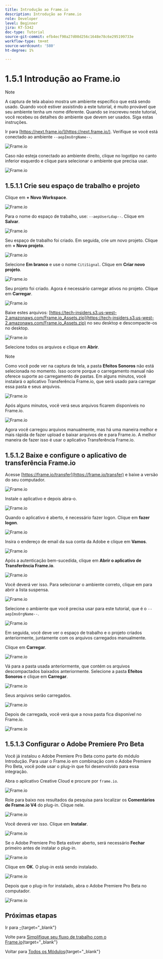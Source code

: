 ```yaml
---
title: Introdução ao Frame.io
description: Introdução ao Frame.io
role: Developer
level: Beginner
jira: KT-5342
doc-type: Tutorial
source-git-commit: efb4ecf90a27d00d256c1648e78c6e295199733e
workflow-type: tm+mt
source-wordcount: '580'
ht-degree: 1%

---
```


# 1.5.1 Introdução ao Frame.io

>[!NOTE]
>
> A captura de tela abaixo mostra um ambiente específico que está sendo usado. Quando você estiver assistindo a este tutorial, é muito provável que seu ambiente tenha um nome diferente. Quando se inscreveu neste tutorial, você recebeu os detalhes do ambiente que devem ser usados. Siga estas instruções.

Ir para [https://next.frame.io/](https://next.frame.io/). Verifique se você está conectado ao ambiente `--aepImsOrgName--`.

![Frame.io](./images/frameio1.png)

Caso não esteja conectado ao ambiente direito, clique no logotipo no canto inferior esquerdo e clique para selecionar o ambiente que precisa usar.

![Frame.io](./images/frameio2.png)

## 1.5.1.1 Crie seu espaço de trabalho e projeto

Clique em **+ Novo Workspace**.

![Frame.io](./images/frameio3.png)

Para o nome do espaço de trabalho, use: `--aepUserLdap--`. Clique em **Salvar**.

![Frame.io](./images/frameio4.png)

Seu espaço de trabalho foi criado. Em seguida, crie um novo projeto. Clique em **+ Novo projeto**.

![Frame.io](./images/frameio5.png)

Selecione **Em branco** e use o nome `CitiSignal`. Clique em **Criar novo projeto**.

![Frame.io](./images/frameio6.png)

Seu projeto foi criado. Agora é necessário carregar ativos no projeto. Clique em **Carregar**.

![Frame.io](./images/frameio7.png)

Baixe estes arquivos: [https://tech-insiders.s3.us-west-2.amazonaws.com/Frame.io_Assets.zip](https://tech-insiders.s3.us-west-2.amazonaws.com/Frame.io_Assets.zip) no seu desktop e descompacte-os no desktop.

![Frame.io](./images/frameio8.png)

Selecione todos os arquivos e clique em **Abrir**.

>[!NOTE]
>
>Como você pode ver na captura de tela, a pasta **Efeitos Sonoros** não está selecionada no momento. Isso ocorre porque o carregamento manual não oferece suporte ao carregamento de pastas. Em alguns minutos, você instalará o aplicativo Transferência Frame.io, que será usado para carregar essa pasta e seus arquivos.

![Frame.io](./images/frameio9.png)

Após alguns minutos, você verá seus arquivos ficarem disponíveis no Frame.io.

![Frame.io](./images/frameio10.png)

Agora você carregou arquivos manualmente, mas há uma maneira melhor e mais rápida de fazer upload e baixar arquivos de e para Frame.io. A melhor maneira de fazer isso é usar o aplicativo Transferência Frame.io.

## 1.5.1.2 Baixe e configure o aplicativo de transferência Frame.io

Acesse [https://frame.io/transfer](https://frame.io/transfer) e baixe a versão do seu computador.

![Frame.io](./images/frameio11.png)

Instale o aplicativo e depois abra-o.

![Frame.io](./images/frameio12.png)

Quando o aplicativo é aberto, é necessário fazer logon. Clique em **fazer logon**.

![Frame.io](./images/frameio13.png)

Insira o endereço de email da sua conta da Adobe e clique em **Vamos**.

![Frame.io](./images/frameio14.png)

Após a autenticação bem-sucedida, clique em **Abrir o aplicativo de Transferência Frame.io**.

![Frame.io](./images/frameio15.png)

Você deverá ver isso. Para selecionar o ambiente correto, clique em para abrir a lista suspensa.

![Frame.io](./images/frameio16.png)

Selecione o ambiente que você precisa usar para este tutorial, que é o `--aepImsOrgName--`.

![Frame.io](./images/frameio17.png)

Em seguida, você deve ver o espaço de trabalho e o projeto criados anteriormente, juntamente com os arquivos carregados manualmente.

Clique em **Carregar**.

![Frame.io](./images/frameio18.png)

Vá para a pasta usada anteriormente, que contém os arquivos descompactados baixados anteriormente. Selecione a pasta **Efeitos Sonoros** e clique em **Carregar**.

![Frame.io](./images/frameio19.png)

Seus arquivos serão carregados.

![Frame.io](./images/frameio20.png)

Depois de carregada, você verá que a nova pasta fica disponível no Frame.io.

![Frame.io](./images/frameio21.png)

## 1.5.1.3 Configurar o Adobe Premiere Pro Beta

Você já instalou o Adobe Premiere Pro Beta como parte do módulo Introdução. Para usar o Frame.io em combinação com o Adobe Premiere Pro Beta, você pode usar o plug-in que foi desenvolvido para essa integração.

Abra o aplicativo Creative Cloud e procure por `frame.io`.

![Frame.io](./images/frameio23.png)

Role para baixo nos resultados da pesquisa para localizar os **Comentários de Frame.io V4** do plug-in. Clique nele.

![Frame.io](./images/frameio24.png)

Você deverá ver isso. Clique em **Instalar**.

![Frame.io](./images/frameio25.png)

Se o Adobe Premiere Pro Beta estiver aberto, será necessário **Fechar** primeiro antes de instalar o plug-in.

![Frame.io](./images/frameio26.png)

Clique em **OK**. O plug-in está sendo instalado.

![Frame.io](./images/frameio27.png)

Depois que o plug-in for instalado, abra o Adobe Premiere Pro Beta no computador.

![Frame.io](./images/frameio22.png)

## Próximas etapas

Ir para [-](./ex1.md){target="_blank"}

Volte para [Simplifique seu fluxo de trabalho com o Frame.io](./frameio.md){target="_blank"}

Voltar para [Todos os Módulos](./../../../overview.md){target="_blank"}
